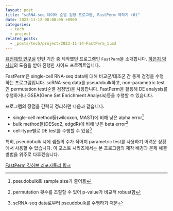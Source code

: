 ```yaml
---
layout: post
title: "scRNA-seq 데이터 순열 검정 프로그램, FastPerm 제작기 (0)"
date: 2023-11-12 00:00:00 +0900
categories:
  - tech
  - project
related_posts:
  - _posts/tech/project/2023-11-14-FastPerm_1.md
---
```


[유전체학 연구실](https://kwkim2.wixsite.com/kimlab) 인턴 기간 중 제작했던 프로그램인 `FastPerm`을 소개합니다.
[하은지 박사님](https://scholar.google.com/citations?user=ZQA9ySsAAAAJ&hl=ko)의 도움을 받아 진행한 사이드 프로젝트입니다.

FastPerm은 single-cell RNA-seq data에 대해 비교군/대조군 간 통계 검정을 수행하는 프로그램입니다. scRNA-seq data를 pseudobulk하고, non-parametric test인 permutation test(순열 검정법)을 사용합니다. FastPerm을 활용해 DE analysis를 수행하거나 GSEA(Gene Set Enrichment Analysis)등을 수행할 수 있습니다.

프로그램의 장점을 간략히 정리하면 다음과 같습니다.
- single-cell method들(wilcoxon, MAST)에 비해 낮은 alpha error[^1]
- bulk method들(DESeq2, edgdR)에 비해 낮은 beta error[^2]
- cell-type별로 DE test를 수행할 수 있음[^3]

특히, pseudobulk 시에 샘플의 수가 적어져 parametric test를 사용하기 어려운 상황에서 사용할 수 있습니다.
이 포스트 시리즈에서는 본 프로그램의 제작 배경과 문제 해결 방법을 위주로 다루겠습니다.

[FastPerm 깃허브 리포지토리 링크](https://github.com/merri4/FastPerm)


[^1]: pseudobulk로 sample size가 줄어듦
[^2]: permutation 횟수를 조절할 수 있어 p-value가 비교적 robust함
[^3]: scRNA-seq data로부터 pseudobulk를 수행하기 때문
